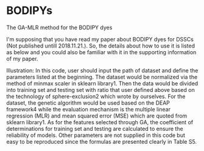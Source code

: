# BODIPYs
The GA-MLR method for the BODIPY dyes

I'm supposing that you have read my paper about BODIPY dyes for DSSCs (Not published untill 2018.11.21.). So, the details about how to use it is listed as below and you could also be familiar with it in the supporting information of my paper.


Illustration: In this code, user should input the path of dataset and define the parameters listed at the beginning. The dataset would be normalized via the method of minmax scaler in sklearn library1. Then the data would be divided into training set and testing set with ratio that user defined above based on the technology of sphere-exclusion2 which wrote by ourselves. For the dataset, the genetic algorithm would be used based on the DEAP framework4 while the evaluation mechanism is the multiple linear regression (MLR) and mean squared error (MSE) which are quoted from sklearn library1. As for the features selected through GA, the coefficient of determinations for training set and testing are calculated to ensure the reliability of models. Other parameters are not supplied in this code but easy to be reproduced since the formulas are presented clearly in Table S5.
